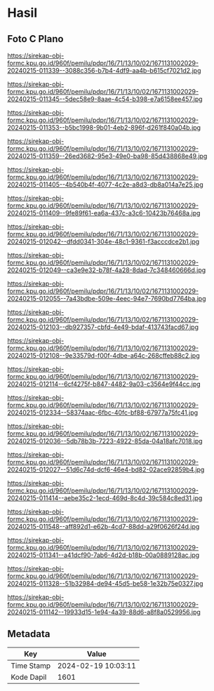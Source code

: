 # Hasil

## Foto C Plano

https://sirekap-obj-formc.kpu.go.id/960f/pemilu/pdpr/16/71/13/10/02/1671131002029-20240215-011339--3088c356-b7b4-4df9-aa4b-b615cf7021d2.jpg

https://sirekap-obj-formc.kpu.go.id/960f/pemilu/pdpr/16/71/13/10/02/1671131002029-20240215-011345--5dec58e9-8aae-4c54-b398-e7a6158ee457.jpg

https://sirekap-obj-formc.kpu.go.id/960f/pemilu/pdpr/16/71/13/10/02/1671131002029-20240215-011353--b5bc1998-9b01-4eb2-896f-d261f840a04b.jpg

https://sirekap-obj-formc.kpu.go.id/960f/pemilu/pdpr/16/71/13/10/02/1671131002029-20240215-011359--26ed3682-95e3-49e0-ba98-85d438868e49.jpg

https://sirekap-obj-formc.kpu.go.id/960f/pemilu/pdpr/16/71/13/10/02/1671131002029-20240215-011405--4b540b4f-4077-4c2e-a8d3-db8a014a7e25.jpg

https://sirekap-obj-formc.kpu.go.id/960f/pemilu/pdpr/16/71/13/10/02/1671131002029-20240215-011409--9fe89f61-ea6a-437c-a3c6-10423b76468a.jpg

https://sirekap-obj-formc.kpu.go.id/960f/pemilu/pdpr/16/71/13/10/02/1671131002029-20240215-012042--dfdd0341-304e-48c1-9361-f3acccdce2b1.jpg

https://sirekap-obj-formc.kpu.go.id/960f/pemilu/pdpr/16/71/13/10/02/1671131002029-20240215-012049--ca3e9e32-b78f-4a28-8dad-7c348460666d.jpg

https://sirekap-obj-formc.kpu.go.id/960f/pemilu/pdpr/16/71/13/10/02/1671131002029-20240215-012055--7a43bdbe-509e-4eec-94e7-7690bd7764ba.jpg

https://sirekap-obj-formc.kpu.go.id/960f/pemilu/pdpr/16/71/13/10/02/1671131002029-20240215-012103--db927357-cbfd-4e49-bdaf-413743facd67.jpg

https://sirekap-obj-formc.kpu.go.id/960f/pemilu/pdpr/16/71/13/10/02/1671131002029-20240215-012108--9e33579d-f00f-4dbe-a64c-268cffeb88c2.jpg

https://sirekap-obj-formc.kpu.go.id/960f/pemilu/pdpr/16/71/13/10/02/1671131002029-20240215-012114--6cf4275f-b847-4482-9a03-c3564e9f44cc.jpg

https://sirekap-obj-formc.kpu.go.id/960f/pemilu/pdpr/16/71/13/10/02/1671131002029-20240215-012334--58374aac-6fbc-40fc-bf88-67977a75fc41.jpg

https://sirekap-obj-formc.kpu.go.id/960f/pemilu/pdpr/16/71/13/10/02/1671131002029-20240215-012036--5db78b3b-7223-4922-85da-04a18afc7018.jpg

https://sirekap-obj-formc.kpu.go.id/960f/pemilu/pdpr/16/71/13/10/02/1671131002029-20240215-012027--51d6c74d-dcf6-46e4-bd82-02ace92859b4.jpg

https://sirekap-obj-formc.kpu.go.id/960f/pemilu/pdpr/16/71/13/10/02/1671131002029-20240215-011414--aebe35c2-1ecd-469d-8c4d-39c584c8ed31.jpg

https://sirekap-obj-formc.kpu.go.id/960f/pemilu/pdpr/16/71/13/10/02/1671131002029-20240215-011548--aff892d1-e62b-4cd7-88dd-a29f0626f24d.jpg

https://sirekap-obj-formc.kpu.go.id/960f/pemilu/pdpr/16/71/13/10/02/1671131002029-20240215-011341--a41dcf90-7ab6-4d2d-b18b-00a0889128ac.jpg

https://sirekap-obj-formc.kpu.go.id/960f/pemilu/pdpr/16/71/13/10/02/1671131002029-20240215-011328--51b32984-de94-45d5-be58-1e32b75e0327.jpg

https://sirekap-obj-formc.kpu.go.id/960f/pemilu/pdpr/16/71/13/10/02/1671131002029-20240215-011142--19933d15-1e94-4a39-88d6-a8f8a0529956.jpg


## Metadata

| Key        | Value               |
| ---------- | ------------------- |
| Time Stamp | 2024-02-19 10:03:11 |
| Kode Dapil | 1601                |



